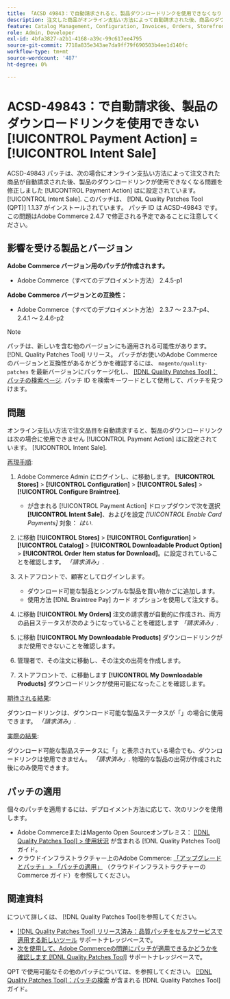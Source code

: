 ```yaml
---
title: 「ACSD 49843：で自動請求されると、製品ダウンロードリンクを使用できなくなります [!UICONTROL Payment Action] = [!UICONTROL Intent Sale]'
description: 注文した商品がオンライン支払い方法によって自動請求された後、商品のダウンロードリンクが利用できなくなるAdobe Commerceの問題を修正するために、ACSD-49843 パッチを適用してください。 [!UICONTROL Payment Action] はに設定されています。 [!UICONTROL Intent Sale].
feature: Catalog Management, Configuration, Invoices, Orders, Storefront
role: Admin, Developer
exl-id: 4bfa3827-a2b1-4168-a39c-99c617ee4795
source-git-commit: 7718a835e343ae7da9ff79f690503b4ee1d140fc
workflow-type: tm+mt
source-wordcount: '487'
ht-degree: 0%

---
```


# ACSD-49843：で自動請求後、製品のダウンロードリンクを使用できない [!UICONTROL Payment Action] = [!UICONTROL Intent Sale]

ACSD-49843 パッチは、次の場合にオンライン支払い方法によって注文された商品が自動請求された後、製品のダウンロードリンクが使用できなくなる問題を修正しました [!UICONTROL Payment Action] はに設定されています。 [!UICONTROL Intent Sale]. このパッチは、 [!DNL Quality Patches Tool (QPT)] 1.1.37 がインストールされています。 パッチ ID は ACSD-49843 です。 この問題はAdobe Commerce 2.4.7 で修正される予定であることに注意してください。

## 影響を受ける製品とバージョン

**Adobe Commerce バージョン用のパッチが作成されます。**

* Adobe Commerce（すべてのデプロイメント方法） 2.4.5-p1

**Adobe Commerce バージョンとの互換性：**

* Adobe Commerce（すべてのデプロイメント方法） 2.3.7 ～ 2.3.7-p4、2.4.1 ～ 2.4.6-p2

>[!NOTE]
>
>パッチは、新しいを含む他のバージョンにも適用される可能性があります。 [!DNL Quality Patches Tool] リリース。 パッチがお使いのAdobe Commerceのバージョンと互換性があるかどうかを確認するには、 `magento/quality-patches` を最新バージョンにパッケージ化し、 [[!DNL Quality Patches Tool]：パッチの検索ページ](https://experienceleague.adobe.com/tools/commerce-quality-patches/index.html). パッチ ID を検索キーワードとして使用して、パッチを見つけます。

## 問題

オンライン支払い方法で注文品目を自動請求すると、製品のダウンロードリンクは次の場合に使用できません [!UICONTROL Payment Action] はに設定されています。 [!UICONTROL Intent Sale].

<u>再現手順</u>:

1. Adobe Commerce Admin にログインし、に移動します。 **[!UICONTROL Stores]** > **[!UICONTROL Configuration]** > **[!UICONTROL Sales]** > **[!UICONTROL Configure Braintree]**.

   * が含まれる [!UICONTROL Payment Action] ドロップダウンで次を選択 **[!UICONTROL Intent Sale]**、およびを設定 *[!UICONTROL Enable Card Payments]* 対象： *はい*.

1. に移動 **[!UICONTROL Stores]** > **[!UICONTROL Configuration]** > **[!UICONTROL Catalog]** > **[!UICONTROL Downloadable Product Option]** > **[!UICONTROL Order Item status for Download]**。に設定されていることを確認します。 *「請求済み」*.
1. ストアフロントで、顧客としてログインします。

   * ダウンロード可能な製品とシンプルな製品を買い物かごに追加します。
   * 使用方法 [!DNL Braintree Pay] カード オプションを使用して注文する。

1. に移動 **[!UICONTROL My Orders]** 注文の請求書が自動的に作成され、両方の品目ステータスが次のようになっていることを確認します *「請求済み」*.
1. に移動 **[!UICONTROL My Downloadable Products]** ダウンロードリンクがまだ使用できないことを確認します。
1. 管理者で、その注文に移動し、その注文の出荷を作成します。
1. ストアフロントで、に移動します **[!UICONTROL My Downloadable Products]** ダウンロードリンクが使用可能になったことを確認します。

<u>期待される結果</u>:

ダウンロードリンクは、ダウンロード可能な製品ステータスが「」の場合に使用できます。 *「請求済み」*.

<u>実際の結果</u>:

ダウンロード可能な製品ステータスに「」と表示されている場合でも、ダウンロードリンクは使用できません。 *「請求済み」*. 物理的な製品の出荷が作成された後にのみ使用できます。

## パッチの適用

個々のパッチを適用するには、デプロイメント方法に応じて、次のリンクを使用します。

* Adobe CommerceまたはMagento Open Sourceオンプレミス： [[!DNL Quality Patches Tool] > 使用状況](https://experienceleague.adobe.com/docs/commerce-operations/tools/quality-patches-tool/usage.html) が含まれる [!DNL Quality Patches Tool] ガイド。
* クラウドインフラストラクチャー上のAdobe Commerce: [「アップグレードとパッチ」 > 「パッチの適用」](https://experienceleague.adobe.com/docs/commerce-cloud-service/user-guide/develop/upgrade/apply-patches.html) （クラウドインフラストラクチャーのCommerce ガイド）を参照してください。

## 関連資料

について詳しくは、 [!DNL Quality Patches Tool]を参照してください。

* [[!DNL Quality Patches Tool] リリース済み：品質パッチをセルフサービスで適用する新しいツール](/help/announcements/adobe-commerce-announcements/magento-quality-patches-released-new-tool-to-self-serve-quality-patches.md) サポートナレッジベースで。
* [次を使用して、Adobe Commerceの問題にパッチが適用できるかどうかを確認します [!DNL Quality Patches Tool]](/help/support-tools/patches-available-in-qpt-tool/check-patch-for-magento-issue-with-magento-quality-patches.md) サポートナレッジベースで。

QPT で使用可能なその他のパッチについては、を参照してください。 [[!DNL Quality Patches Tool]：パッチの検索](https://experienceleague.adobe.com/tools/commerce-quality-patches/index.html) が含まれる [!DNL Quality Patches Tool] ガイド。
